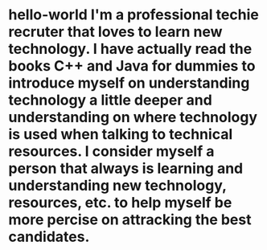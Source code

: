 # hello-world I'm a professional techie recruter that loves to learn new technology.  I have actually read the books C++ and Java for dummies to introduce myself on understanding technology a little deeper and understanding on where technology is used when talking to technical resources.  I consider myself a person that always is learning and understanding new technology, resources, etc. to help myself be more percise on attracking the best candidates.
